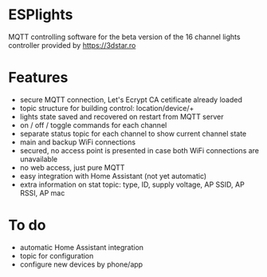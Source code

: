 # ESPlights

MQTT controlling software for the beta version of the 16 channel lights controller provided by https://3dstar.ro

# Features

- secure MQTT connection, Let's Ecrypt CA cetificate already loaded
- topic structure for building control: location/device/+
- lights state saved and recovered on restart from MQTT server
- on / off / toggle commands for each channel
- separate status topic for each channel to show current channel state
- main and backup WiFi connections
- secured, no access point is presented in case both WiFi connections are unavailable
- no web access, just pure MQTT
- easy integration with Home Assistant (not yet automatic)
- extra information on stat topic: type, ID, supply voltage, AP SSID, AP RSSI, AP mac

# To do

- automatic Home Assistant integration
- topic for configuration
- configure new devices by phone/app